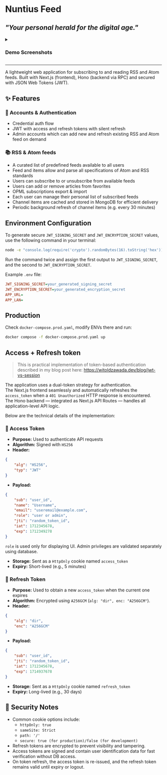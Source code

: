 # Nuntius Feed

## ***"Your personal herald for the digital age."***

<details>
<summary>

### Demo Screenshots

</summary> 

Landing Page:
![Admin Landing Page][Admin Landing Page]

Subscribed Feeds:
![Subscribed Feeds][Subscribed Feeds]

Single Feed:
![Single Feed][Single Feed]

All Articles:
![All Articles][All Articles]

Favorite Articles:
![Favorite Articles][Favorite Articles]

Admin Dashboard:
![Admin Dash1][Admin Dash1]
![Admin Dash2][Admin Dash2]

[Admin Landing Page]: ./screenshots/admin_landing.png "Admin Landing Page"
[Subscribed Feeds]: ./screenshots/sub_feeds.png "Subscribed Feeds"
[Single Feed]: ./screenshots/single_feed.png "Single Feed"
[All Articles]: ./screenshots/all_articles.png "All Articles"
[Favorite Articles]: ./screenshots/fav_articles.png "Favorite Articles"
[Admin Dash1]: ./screenshots/admin_dash1.png "Admin Dash1"
[Admin Dash2]: ./screenshots/admin_dash2.png "Admin Dash2"

...and many more!
  
</details>

<hr>

A lightweight web application for subscribing to and reading RSS and Atom feeds.
Built with Next.js (frontend), Hono (backend via RPC) and secured with JSON Web Tokens (JWT).

## ✨ Features
### 🧑 Accounts & Authentication
- Credential auth flow
- JWT with access and refresh tokens with silent refresh
- Admin accounts which can add new and refresh existing RSS and Atom feed on demand

### 📚 RSS & Atom feeds
- A curated list of predefined feeds available to all users
- Feed and items allow and parse all specifications of Atom and RSS standards
- Users can subscribe to or unsubscribe from available feeds
- Users can add or remove articles from favorites
- OPML subscriptions export & import
- Each user can manage their personal list of subscribed feeds
- Channel items are cached and stored in MongoDB for efficient delivery
- Periodic background refresh of channel items (e.g. every 30 minutes)

## Environment Configuration
To generate secure ``JWT_SIGNING_SECRET`` and ``JWT_ENCRYPTION_SECRET`` values, use the following command in your terminal:

```bash
node -e "console.log(require('crypto').randomBytes(16).toString('hex'))"
```

Run the command twice and assign the first output to ``JWT_SIGNING_SECRET``, and the second to ``JWT_ENCRYPTION_SECRET``.

Example ``.env`` file:
```ini
JWT_SIGNING_SECRET=your_generated_signing_secret
JWT_ENCRYPTION_SECRET=your_generated_encryption_secret
APP_URL=
APP_LAN=
```

## Production

Check ``docker-compose.prod.yaml``, modify ENVs there and run:

```bash
docker compose -f docker-compose.prod.yaml up
```

## Access + Refresh token

> This is practical implementation of token-based authentication described in my blog post here:
> https://witoldzawada.dev/blog/jwt-vs-session 

The application uses a dual-token strategy for authentication.  
The Next.js frontend seamlessly and automatically refreshes the `access_token` when a `401 Unauthorized` HTTP response is encountered.  
The Hono backend — integrated as Next.js API Routes — handles all application-level API logic.

Below are the technical details of the implementation:

### 🔑 Access Token

- **Purpose:** Used to authenticate API requests
- **Algorithm:** Signed with ``HS256``
- **Header:** 
```json
{
    "alg": "HS256",
    "typ": "JWT"
}
```
- **Payload:** 
```json
{
    "sub": "user_id",
    "name": "Username",
    "email": "useremail@example.com",
    "role": "user or admin",
    "jti": "random_token_id",
    "iat": 1712345678,
    "exp": 1712349278
}
```

``role`` is used only for displaying UI. Admin privileges are validated separately using database.

- **Storage:** Sent as a ``HttpOnly`` cookie named ``access_token``
- **Expiry:** Short-lived (e.g., 5 minutes)

### 🔐 Refresh Token

- **Purpose:** Used to obtain a new ``access_token`` when the current one expires
- **Algorithm:** Encrypted using ``A256GCM`` (``alg: "dir", enc: "A256GCM"``).
- **Header:** 
```json
{
    "alg": "dir",
    "enc": "A256GCM"
}
```
- **Payload:** 
```json
{
    "sub": "user_id",
    "jti": "random_token_id",
    "iat": 1712345678,
    "exp": 1714937678
}
```
- **Storage:** Sent as a ``HttpOnly`` cookie named ``refresh_token``
- **Expiry:** Long-lived (e.g., 30 days)

## 🔐 Security Notes
- Common cookie options include:
    - ``httpOnly: true``
    - ``sameSite: Strict``
    - ``path: '/'``
    - ``secure: true (for production)/false (for development)``
- Refresh tokens are encrypted to prevent visibility and tampering.
- Access tokens are signed and contain user identification data for fast verification without DB access.
- On token refresh, the access token is re-issued, and the refresh token remains valid until expiry or logout.